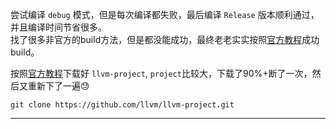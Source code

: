 尝试编译 `debug` 模式，但是每次编译都失败，最后编译 `Release` 版本顺利通过，并且编译时间节省很多。  
找了很多非官方的build方法，但是都没能成功，最终老老实实按照[官方教程][build]成功build。

按照[官方教程][build]下载好 `llvm-project`, `project`比较大，下载了90%+断了一次，然后又重新下了一遍:sweat:
```
git clone https://github.com/llvm/llvm-project.git
```















--------------------
[build]:https://llvm.org/docs/GettingStarted.html
